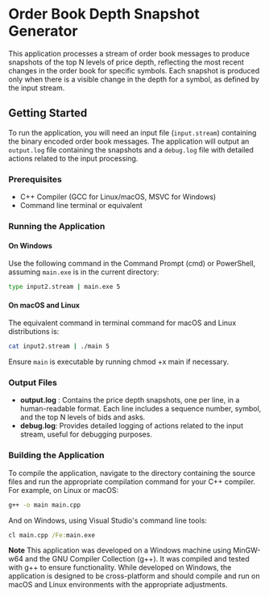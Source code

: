 # Order Book Depth Snapshot Generator

This application processes a stream of order book messages to produce snapshots of the top N levels of price depth, reflecting the most recent changes in the order book for specific symbols. Each snapshot is produced only when there is a visible change in the depth for a symbol, as defined by the input stream.

## Getting Started

To run the application, you will need an input file (`input.stream`) containing the binary encoded order book messages. The application will output an `output.log` file containing the snapshots and a `debug.log` file with detailed actions related to the input processing.

### Prerequisites

- C++ Compiler (GCC for Linux/macOS, MSVC for Windows)
- Command line terminal or equivalent

### Running the Application

#### On Windows

Use the following command in the Command Prompt (cmd) or PowerShell, assuming `main.exe` is in the current directory:

```cmd
type input2.stream | main.exe 5
```

#### On macOS and Linux

The equivalent command in terminal command for macOS and Linux distributions is:

```bash
cat input2.stream | ./main 5
```
Ensure `main` is executable by running chmod +x main if necessary.

### Output Files

- **output.log** : Contains the price depth snapshots, one per line, in a human-readable format. Each line includes a sequence number, symbol, and the top N levels of bids and asks.
- **debug.log**: Provides detailed logging of actions related to the input stream, useful for debugging purposes.

### Building the Application
To compile the application, navigate to the directory containing the source files and run the appropriate compilation command for your C++ compiler. For example, on Linux or macOS:

```bash
g++ -o main main.cpp
```

And on Windows, using Visual Studio's command line tools:

```cmd
cl main.cpp /Fe:main.exe
```

**Note**
This application was developed on a Windows machine using MinGW-w64 and the GNU Compiler Collection (g++). It was compiled and tested with g++ to ensure functionality. While developed on Windows, the application is designed to be cross-platform and should compile and run on macOS and Linux environments with the appropriate adjustments.
